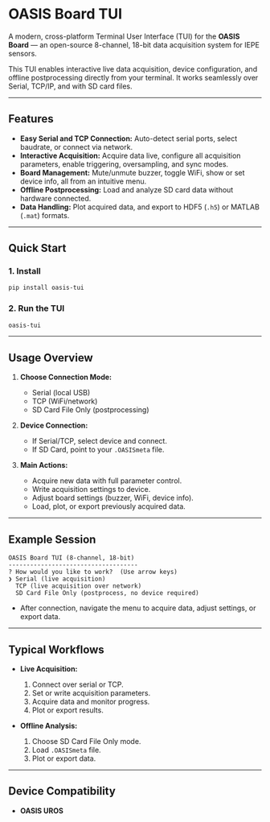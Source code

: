 # OASIS Board TUI

A modern, cross-platform Terminal User Interface (TUI) for the **OASIS Board** — an open-source 8-channel, 18-bit data acquisition system for IEPE sensors.

This TUI enables interactive live data acquisition, device configuration, and offline postprocessing directly from your terminal. It works seamlessly over Serial, TCP/IP, and with SD card files.

---

## Features

* **Easy Serial and TCP Connection:**
  Auto-detect serial ports, select baudrate, or connect via network.
* **Interactive Acquisition:**
  Acquire data live, configure all acquisition parameters, enable triggering, oversampling, and sync modes.
* **Board Management:**
  Mute/unmute buzzer, toggle WiFi, show or set device info, all from an intuitive menu.
* **Offline Postprocessing:**
  Load and analyze SD card data without hardware connected.
* **Data Handling:**
  Plot acquired data, and export to HDF5 (`.h5`) or MATLAB (`.mat`) formats.

---

## Quick Start

### 1. **Install**

```bash
pip install oasis-tui
```

### 2. **Run the TUI**

```bash
oasis-tui
```

---

## Usage Overview

1. **Choose Connection Mode:**

   * Serial (local USB)
   * TCP (WiFi/network)
   * SD Card File Only (postprocessing)
2. **Device Connection:**

   * If Serial/TCP, select device and connect.
   * If SD Card, point to your `.OASISmeta` file.
3. **Main Actions:**

   * Acquire new data with full parameter control.
   * Write acquisition settings to device.
   * Adjust board settings (buzzer, WiFi, device info).
   * Load, plot, or export previously acquired data.

---

## Example Session

```
OASIS Board TUI (8-channel, 18-bit)
------------------------------------
? How would you like to work?  (Use arrow keys)
❯ Serial (live acquisition)
  TCP (live acquisition over network)
  SD Card File Only (postprocess, no device required)
```

* After connection, navigate the menu to acquire data, adjust settings, or export data.

---

## Typical Workflows

* **Live Acquisition:**

  1. Connect over serial or TCP.
  2. Set or write acquisition parameters.
  3. Acquire data and monitor progress.
  4. Plot or export results.

* **Offline Analysis:**

  1. Choose SD Card File Only mode.
  2. Load `.OASISmeta` file.
  3. Plot or export data.

---

## Device Compatibility

* **OASIS UROS**